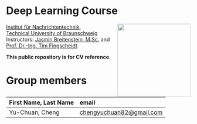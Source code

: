 # Deep Learning Course 
 <img src="https://www.tu-braunschweig.de/typo3conf/ext/tu_braunschweig/Resources/Public/Images/Logos/tu_braunschweig_logo.svg" align="right" width="200px"/>

[Institut für Nachrichtentechnik](https://www.tu-braunschweig.de/ifn),  
[Technical University of Braunschweig  ](https://www.tu-braunschweig.de/en/)  
Instructors: [Jasmin Breitenstein, M.Sc.](https://www.tu-braunschweig.de/ifn/institut/team/sv/breitenstein) and [Prof. Dr.-Ing. Tim Fingscheidt](https://www.tu-braunschweig.de/ifn/institut/abt/sv/prof-dr-ing-tim-fingscheidt)
<br clear="left"/>

**This public repository is for CV reference.**

# Group members
| First Name, Last Name| email |
|:-------|:-------|
| Yu-Chuan, Cheng | chengyuchuan82@gmail.com |
